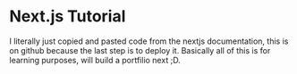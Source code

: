 # Next.js Tutorial

I literally just copied and pasted code from the nextjs documentation, this is on github because the last step is to deploy it. Basically all of this is for learning purposes, will build a portfilio next ;D.